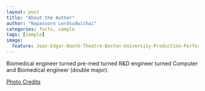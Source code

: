 ```yaml
---
layout: post
title: "About the Author"
author: "Napassorn Lerdsudwichai"
categories: facts, sample
tags: [sample]
image:
  feature: Joan-Edgar-Booth-Theatre-Boston-University-Production-Performing-Arts-Center-820-Commonwealth-Avenue-Fenway.jpg
---
```


Biomedical engineer turned pre-med turned R&D engineer turned Computer and Biomedical engineer (double major). 

[Photo Credits](http://www.bldup.com/projects/joan-edgar-booth-theatre)
